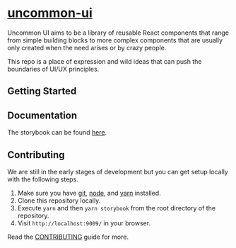 # [uncommon-ui](https://https://zephony.github.io/uncommon-ui/)

Uncommon UI aims to be a library of reusable React components that range from simple building blocks to more complex components that are usually only created when the need arises or by crazy people.

This repo is a place of expression and wild ideas that can push the boundaries of UI/UX principles.

## Getting Started

## Documentation

The storybook can be found [here](https://https://zephony.github.io/uncommon-ui/).

## Contributing

We are still in the early stages of development but you can get setup locally with the following steps.

1. Make sure you have [git](https://git-scm.com/), [node](https://nodejs.org/), and [yarn](https://classic.yarnpkg.com/en/docs/install) installed.
2. Clone this repository locally.
3. Execute `yarn` and then `yarn storybook` from the root directory of the repository.
4. Visit `http://localhost:9009/` in your browser.

Read the [CONTRIBUTING](https://github.com/Zephony/uncommon-ui/blob/master/README.md) guide for more.
